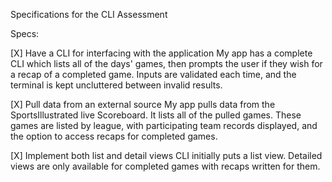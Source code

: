 Specifications for the CLI Assessment

Specs:

[X] Have a CLI for interfacing with the application
  My app has a complete CLI which lists all of the days' games, then prompts the user if they wish for a recap of a completed game.
  Inputs are validated each time, and the terminal is kept uncluttered between invalid results.

[X] Pull data from an external source
  My app pulls data from the SportsIllustrated live Scoreboard. It lists all of the pulled games.
  These games are listed by league, with participating team records displayed, and the option to access recaps for completed games.

[X] Implement both list and detail views
  CLI initially puts a list view. Detailed views are only available for completed games with recaps written for them.
